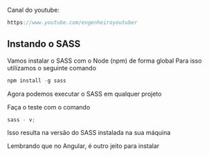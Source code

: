 Canal do youtube:

```js
https://www.youtube.com/engenheiroyoutuber
```

## Instando o SASS

Vamos instalar o SASS com o Node (npm) de forma global Para isso utilizamos o
seguinte comando

```js
npm install -g sass
```

Agora podemos executar o SASS em qualquer projeto

Faça o teste com o comando

```js
sass - v;
```

Isso resulta na versão do SASS instalada na sua máquina

Lembrando que no Angular, é outro jeito para instalar
